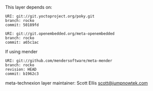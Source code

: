 This layer depends on:

    URI: git://git.yoctoproject.org/poky.git
    branch: rocko
    commit: 50189fd

    URI: git://git.openembedded.org/meta-openembedded
    branch: rocko
    commit: a65c1ac

If using mender

    URI: git://github.com/mendersoftware/meta-mender
    branch: rocko
    revision: HEAD
    commit: b1962c3

meta-technexion layer maintainer: Scott Ellis <scott@jumpnowtek.com>
